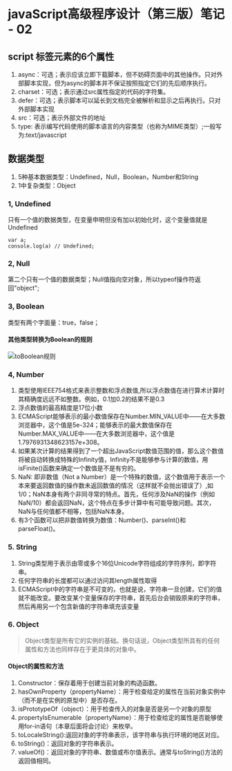 # javaScript高级程序设计（第三版）笔记 - 02

## script 标签元素的6个属性
1. async：可选；表示应该立即下载脚本，但不妨碍页面中的其他操作。只对外部脚本实现，但为async的脚本并不保证按照指定它们的先后顺序执行。
2. charset：可选；表示通过src属性指定的代码的字符集。
3. defer：可选；表示脚本可以延长到文档完全被解析和显示之后再执行。只对外部脚本实现
4. src：可选；表示外部文件的地址
5. type: 表示编写代码使用的脚本语言的内容类型（也称为MIME类型）;一般写为:text/javascript

## 数据类型
1. 5种基本数据类型：Undefined，Null，Boolean，Number和String
2. 1中复杂类型：Object

### 1, Undefined
只有一个值的数据类型，在变量申明但没有加以初始化时，这个变量值就是Undefined
```
var a;
console.log(a) // Undefined;
```

### 2, Null
第二个只有一个值的数据类型；Null值指向空对象，所以typeof操作符返回"object";

### 3, Boolean
类型有两个字面量：true，false；
#### 其他类型转换为Boolean的规则
![toBoolean规则](https://tomz-1253937763.cos.ap-guangzhou.myqcloud.com/img/201902/toBoolean.png)

### 4, Number
1. 类型使用IEEE754格式来表示整数和浮点数值,所以浮点数值在进行算术计算时其精确度远远不如整数。例如，0.1加0.2的结果不是0.3
2. 浮点数值的最高精度是17位小数
3. ECMAScript能够表示的最小数值保存在Number.MIN_VALUE中——在大多数浏览器中，这个值是5e-324；能够表示的最大数值保存在Number.MAX_VALUE中——在大多数浏览器中，这个值是1.7976931348623157e+308。
4. 如果某次计算的结果得到了一个超出JavaScript数值范围的值，那么这个数值将被自动转换成特殊的Infinity值，Infinity不是能够参与计算的数值，用isFinite()函数来确定一个数值是不是有穷的。
5. NaN: 即非数值（Not a Number）是一个特殊的数值，这个数值用于表示一个本来要返回数值的操作数未返回数值的情况（这样就不会抛出错误了）,如1/0；NaN本身有两个非同寻常的特点。首先，任何涉及NaN的操作（例如NaN/10）都会返回NaN，这个特点在多步计算中有可能导致问题。其次，NaN与任何值都不相等，包括NaN本身。
6. 有3个函数可以把非数值转换为数值：Number()、parseInt()和parseFloat()。

### 5. String
1. String类型用于表示由零或多个16位Unicode字符组成的字符序列，即字符串。
2. 任何字符串的长度都可以通过访问其length属性取得
3. ECMAScript中的字符串是不可变的，也就是说，字符串一旦创建，它们的值就不能改变。要改变某个变量保存的字符串，首先后台会销毁原来的字符串，然后再用另一个包含新值的字符串填充该变量

### 6. Object
> Object类型是所有它的实例的基础。换句话说，Object类型所具有的任何属性和方法也同样存在于更具体的对象中。

#### Object的属性和方法
1. Constructor：保存着用于创建当前对象的构造函数。
2. hasOwnProperty（propertyName）：用于检查给定的属性在当前对象实例中（而不是在实例的原型中）是否存在。
3. isPrototypeOf（object）：用于检查传入的对象是否是另一个对象的原型
4. propertyIsEnumerable（propertyName）：用于检查给定的属性是否能够使用for-in语句（本章后面将会讨论）来枚举。
5. toLocaleString():返回对象的字符串表示，该字符串与执行环境的地区对应。
6. toString()：返回对象的字符串表示。
7. valueOf()：返回对象的字符串、数值或布尔值表示。通常与toString()方法的返回值相同。